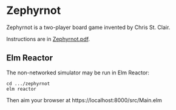 # Zephyrnot

Zephyrnot is a two-player board game invented by Chris St. Clair.

Instructions are in [Zephyrnot.pdf](Zephyrnot.pdf).

## Elm Reactor

The non-networked simulator may be run in Elm Reactor:

```
cd .../zephyrnot
elm reactor
```

Then aim your browser at https://localhost:8000/src/Main.elm
